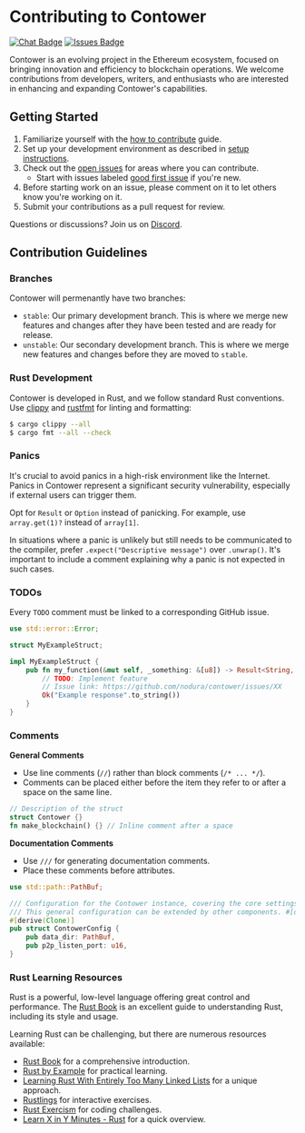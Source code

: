 # Contributing to Contower

[![Chat Badge]][Chat Link]
[![Issues Badge](https://img.shields.io/github/issues/nodura/contower.svg)](https://github.com/nodura/contower/issues)

[Chat Badge]: https://img.shields.io/discord/1174374333062316032?logo=discord
[Chat Link]: https://discord.gg/vHWpWsjCqx

Contower is an evolving project in the Ethereum ecosystem, focused on bringing innovation and efficiency to blockchain operations. We welcome contributions from developers, writers, and enthusiasts who are interested in enhancing and expanding Contower's capabilities.

## Getting Started

1. Familiarize yourself with the [how to contribute](https://github.com/nodura/contower/blob/stable/CONTRIBUTING.md) guide.
2. Set up your development environment as described in [setup instructions](./setup.md).
3. Check out the [open issues](https://github.com/nodura/contower/issues) for areas where you can contribute.
    - Start with issues labeled [good first issue](https://github.com/nodura/contower/issues?q=is%3Aissue+is%3Aopen+label%3A%22good+first+issue%22) if you're new.
4. Before starting work on an issue, please comment on it to let others know you're working on it.
5. Submit your contributions as a pull request for review.

Questions or discussions? Join us on [Discord](https://discord.gg/vHWpWsjCqx).

## Contribution Guidelines

### Branches

Contower will permenantly have two branches:

-   `stable`: Our primary development branch. This is where we merge new features and changes after they have been tested and are ready for release.
-   `unstable`: Our secondary development branch. This is where we merge new features and changes before they are moved to `stable`.

### Rust Development

Contower is developed in Rust, and we follow standard Rust conventions. Use [clippy](https://github.com/rust-lang/rust-clippy) and [rustfmt](https://github.com/rust-lang/rustfmt) for linting and formatting:

```bash
$ cargo clippy --all
$ cargo fmt --all --check
```

### Panics

It's crucial to avoid panics in a high-risk environment like the Internet. Panics in Contower represent a significant security vulnerability, especially if external users can trigger them.

Opt for `Result` or `Option` instead of panicking. For example, use `array.get(1)?` instead of `array[1]`.

In situations where a panic is unlikely but still needs to be communicated to the compiler, prefer `.expect("Descriptive message")` over `.unwrap()`. It's important to include a comment explaining why a panic is not expected in such cases.

### TODOs

Every `TODO` comment must be linked to a corresponding GitHub issue.

```rust
use std::error::Error;

struct MyExampleStruct;

impl MyExampleStruct {
    pub fn my_function(&mut self, _something: &[u8]) -> Result<String, Box<dyn Error>> {
        // TODO: Implement feature
        // Issue link: https://github.com/nodura/contower/issues/XX
        Ok("Example response".to_string())
    }
}
```

### Comments

**General Comments**

-   Use line comments (`//`) rather than block comments (`/* ... */`).
-   Comments can be placed either before the item they refer to or after a space on the same line.

```rust
// Description of the struct
struct Contower {}
fn make_blockchain() {} // Inline comment after a space
```

**Documentation Comments**

-   Use `///` for generating documentation comments.
-   Place these comments before attributes.

```rust
use std::path::PathBuf;

/// Configuration for the Contower instance, covering the core settings.
/// This general configuration can be extended by other components. #[derive(Clone)]
#[derive(Clone)]
pub struct ContowerConfig {
    pub data_dir: PathBuf,
    pub p2p_listen_port: u16,
}
```

### Rust Learning Resources

Rust is a powerful, low-level language offering great control and performance. The [Rust Book](https://doc.rust-lang.org/stable/book/) is an excellent guide to understanding Rust, including its style and usage.

Learning Rust can be challenging, but there are numerous resources available:

-   [Rust Book](https://doc.rust-lang.org/stable/book/) for a comprehensive introduction.
-   [Rust by Example](https://doc.rust-lang.org/stable/rust-by-example/) for practical learning.
-   [Learning Rust With Entirely Too Many Linked Lists](http://cglab.ca/~abeinges/blah/too-many-lists/book/) for a unique approach.
-   [Rustlings](https://github.com/rustlings/rustlings) for interactive exercises.
-   [Rust Exercism](https://exercism.io/tracks/rust) for coding challenges.
-   [Learn X in Y Minutes - Rust](https://learnxinyminutes.com/docs/rust/) for a quick overview.
